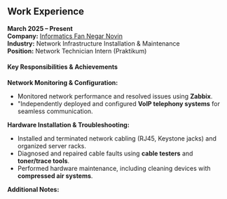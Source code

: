 ## Work Experience

**March 2025 – Present**  
**Company:** [Informatics Fan Negar Novin](http://fannegar.net)  
**Industry:** Network Infrastructure Installation & Maintenance  
**Position:** Network Technician Intern (Praktikum)

#### **Key Responsibilities & Achievements**

**Network Monitoring & Configuration:**  
- Monitored network performance and resolved issues using **Zabbix**.  
- "Independently deployed and configured **VoIP telephony systems** for seamless communication.

**Hardware Installation & Troubleshooting:**  
- Installed and terminated network cabling (RJ45, Keystone jacks) and organized server racks.  
- Diagnosed and repaired cable faults using **cable testers** and **toner/trace tools**.  
- Performed hardware maintenance, including cleaning devices with **compressed air systems**.

**Additional Notes:**